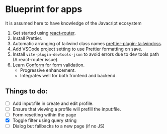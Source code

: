 # Blueprint for apps

It is assumed here to have knowledge of the Javacript ecosystem

1. Get started using [react-router](https://reactrouter.com/).
1. Install Prettier.
1. Automatic arranging of tailwind class names [prettier-plugin-tailwindcss](https://github.com/tailwindlabs/prettier-plugin-tailwindcss).
1. Add VSCode project setting to use Prettier formatting on save.
1. Install `vite-plugin-devtools-json` to avoid errors due to dev tools path (A react-router issue).
1. Learn [Conform](https://conform.guide/) for form validation.
   - Progressive enhancement.
   - Integrates well for both frontend and backend.

## Things to do:

- [ ] Add input:file in create and edit profile.
- [ ] Ensure that viewing a profile will prefill the input:file.
- [ ] Form resetting within the page
- [x] Toggle filter using query string
- [ ] Dialog but fallbacks to a new page (if no JS)
